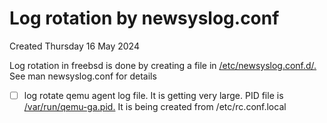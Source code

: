 # Log rotation by newsyslog.conf
Created Thursday 16 May 2024

Log rotation in freebsd is done by creating a file in [/etc/newsyslog.conf.d/.](file:///etc/newsyslog.conf.d) See man newsyslog.conf for details


* ☐ log rotate qemu agent log file. It is getting very large. PID file is [/var/run/qemu-ga.pid.](file:///var/run/qemu-ga.pid.) It is being created from /etc/rc.conf.local


